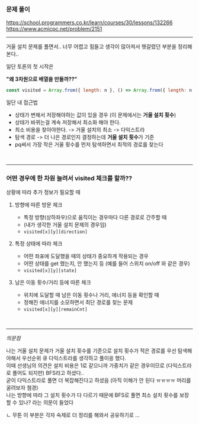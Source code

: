 ### 문제 풀이

https://school.programmers.co.kr/learn/courses/30/lessons/132266   
https://www.acmicpc.net/problem/2151

---

거울 설치 문제를 풀면서.. 너무 어렵고 힘들고 생각이 많아져서 헷갈렸던 부분을 정리해본다..

일단 토론의 첫 시작은

**"왜 3차원으로 배열을 만들까??"**

```jsx
const visited = Array.from({ length: n }, () => Array.from({ length: n }, () => Array(4).fill(Infinity)))
```

일단 내 접근법

- 상태가 변해서 저장해야하는 값이 있을 경우 (이 문제에서는 **거울 설치 횟수**)
- 상태가 바뀌는걸 계속 저장해서 최소화 해야 한다.
- 최소 비용을 찾아야한다. -> 거울 설치의 최소 -> 다익스트라
- 탐색 경로 -> 더 나은 경로인지 결정하는데 **거울 설치 횟수**가 기준
- pq써서 가장 작은 거울 횟수를 먼저 탐색하면서 최적의 경로를 찾는다

<br/>

---

### 어떤 경우에 한 차원 늘려서 visited 체크를 할까??

상황에 따라 추가 정보가 필요할 때

1. 방향에 따른 방문 체크

    - 특정 방향(상하좌우)으로 움직이는 경우마다 다른 경로로 간주할 때
    - (내가 생각한 거울 설치 문제의 경우임)
    - `visited[x][y][direction]`

2. 특정 상태에 따라 체크

    - 어떤 좌표에 도달했을 때의 상태가 중요하게 작용되는 경우
    - 어떤 상태를 get 했는지, 안 했는지 등 (예를 들어 스위치 on/off 와 같은 경우)
    - `visited[x][y][state]`

3. 남은 이동 횟수/거리 등에 따른 체크

    - 위치에 도달할 때 남은 이동 횟수나 거리, 에너지 등을 확인할 때
    - 정해진 에너지를 소모하면서 최단 경로를 찾는 문제
    - `visited[x][y][remainCnt]`

<br/>

---

*의문점*

나는 거울 설치 문제가 거울 설치 횟수를 기준으로 설치 횟수가 적은 경로를 우선 탐색해야해서 우선순위 큐 다익스트라를 생각하고 풀이응 했다.   
이때 선생님의 의견은 설치 비용은 1로 같으니까 가중치가 같은 경우이므로 (다익스트라로 풀어도 되지만) BFS라고 하셨다..   
굳이 다익스트라로 풀면 더 복잡해진다고 하셨음 (아직 이해가 안 된다 ㅠㅠㅠㅠ 머리를 굴려보자 챔경)   
나는 방향에 따라 그 설치 횟수가 다 다르기 때문에 BFS로 풀면 최소 설치 횟수를 보장할 수 있나? 라는 의문이 들었다   

ㄴ 무튼 이 부분은 각자 숙제로 더 정리를 해와서 공유하기로 ...